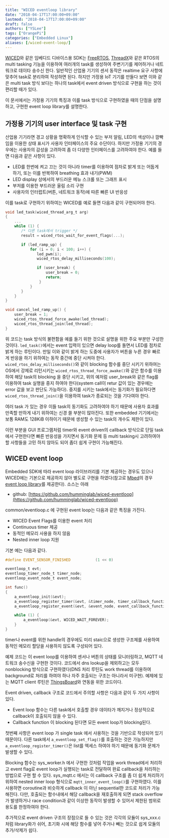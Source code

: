 ```yaml
---
title: "WICED eventloop library"
date: "2018-04-17T17:00:00+09:00"
lastmod: "2018-04-17T17:00:00+09:00"
draft: false
authors: ["YSLee"]
tags: ["OrangePi"]
categories: ["Embedded Linux"]
aliases: [/wiced-event-loop/]
---
```



[WICED](http://www.cypress.com/products/wiced-software)와 같은 임베디드 디바이스용 SDK는 [FreeRTOS](https://freertos.org), [ThreadX](https://rtos.com/solutions/threadx/real-time-operating-system/)와 같은 RTOS의 multi tasking 기능을 이용하여 여러개의 task를 생성하여 주변기기를 제어하거나 네트워크로 데이타 송수신 한다. 일반적인 산업용 기기의 센서 동작은 realtime 요구 사항에 맞추어 task로 분리하여 작성하면 된다. 하지만 가정용 IoT 기기를 만들다 보면 이와 같은 multi task 방식 보다는 하나의 task에서 event driven 방식으로 구현을 하는 것이 편리할 때가 있다.

이 문서에서는 가정용 기기의 특징과 이를 task 방식으로 구현하였을 때의 단점을 설명하고, 구현한 event loop library를 설명한다.

## 가정용 기기의 user interface 및 task 구현

산업용 기기라면 경고 상황을 명확하게 인식할 수 있는 부저 알림, LED의 색상이나 깜빡임을 이용한 상태 표시가 사용자 인터페이스의 주요 수단이다. 하지만 가정용 기기의 경우에는 사용자의 감성을 고려하여 좀 더 다양한 인터페이스를 고려하여야 한다. 예를 들면 다음과 같은 사항이 있다.

- LED를 한번에 켜고 끄는 것이 아니라 timer를 이용하여 점차로 밝게 또는 어둡게 하기, 또는 이를 반복하여 breathing 효과 내기(PWM)
- LED display 상에서의 부드러운 메뉴 스크롤 또는 그래프 표시
- 부저를 이용한 부드러운 울림 소리 구현
- 사용자의 인터럽트(버튼, 네트워크 동작)에 따른 빠른 UI 반응성

이를 task로 구현하기 위하여는 WICED를 예로 들면 다음과 같이 구현되어야 한다.

```c
void led_task(wiced_thread_arg_t arg)
{
    ...
    while (1) {
       /* 다른 task에서 trigger */
       result = wiced_rtos_wait_for_event_flags(...);

       if (led_ramp_up) {
           for (i = 0; i < 100; i++) {
              led_pwm(i);
              wiced_rtos_delay_milliseconds(100);

              if (user_break) {
                  user_break = 0;
                  return;
               }
           }
       }
    }
}

void cancel_led_ramp_up() {
    user_break = 1;
    wiced_rtos_thread_force_awake(led_thread);
    wiced_rtos_thread_join(led_thread);
}
```

위 코드는 task 방식의 불편함을 예를 들기 위한 것으로 설명을 위한 주요 부분만 구성한 것이다. `led_task()`에서는 event 입력이 있으면 delay loop를 돌면서 LED를 점차로 밝게 하는 루틴이다.
만일 이와 같이 밝게 하는 도중에 사용자가 버튼을 누른 경우 빠르게 반응을 하기 위하여는 동작 중간에 중단 시켜야 한다. `wiced_rtos_delay_milliseconds()`와 같이 blocking 함수를 중단 시키기 위하여는 OS에서 강제로 리턴시키는 `wiced_rtos_thread_force_awake()`와 같은 함수를 이용하여 해당 task의 blocking 을 중단 시키고, 위의 예처럼 user_break와 같은 flag를 이용하여 task 실행을 중지 하여야 한다(system call이 retur 값이 있는 경우에는 error 값을 보고 판단도 가능하다). 중지를 시키는 task에서는 동기화가 필요하다면 `wiced_rtos_thread_join()`을 이용하여 task가 종료되는 것을 기다여야 한다.

여러 task 가 있는 경우 이들 task의 동기화도 고려하여야 하기 때문에 사용자 효과를 만족할 만하게 내기 위하여는 신경 쓸 부분이 많아진다. 또한 embedded 기기에서는 보통 RAM도 128KiB 이하이기 때문에 생성할 수 있는 task의 개수도 제한이 있다.

이런 부분을 GUI 프로그램처럼 timer와 event driven의 callback 방식으로 단일 task에서 구현한다면 빠른 반응성을 가지면서 동기화 문제 등 multi tasking시 고려하여야 할 사항들을 고민 하지 않아도 되어 좀더 쉽게 구현이 가능해진다.

## WICED event loop

Embedded SDK에 따라 event loop 라이브러리를 기본 제공하는 경우도 있으나 WICED에는 기본으로 제공하지 않아 별도로 구현을 하였다(참고로 [Mbed](https://www.mbed.com/en/)의 경우 [event loop library](https://os.mbed.com/blog/entry/Simplify-your-code-with-mbed-events/)를 제공한다). 소스는 아래 

* github: [https://github.com/humminglab/wiced-eventloop](https://github.com/humminglab/wiced-eventloop)

common/eventloop.c 에 구현된 event loop는 다음과 같은 특징을 가진다.
- WICED Event Flags를 이용한 event 처리
- Continuous timer 제공
- 동적인 메모리 사용을 하지 않음
- Nested inner loop 지원


기본 예는 다음과 같다.

```c
#define EVENT_SENSOR_FINISHED           (1 << 0)

eventloop_t evt;
eventloop_timer_node_t timer_node;
eventloop_event_node_t event_node;

int func()
{
    a_eventloop_init(&evt);
    a_eventloop_register_timer(&evt, &timer_node, timer_callback_function, 500, 0);
    a_eventloop_register_event(&evt, &event_node, event_callback_function, EVENT_SENSOR_FINISHED, 0);

    while (1) {
        a_eventloop(&evt, WICED_WAIT_FOREVER);
    }
}
```

timer나 event를 위한 handle의 경우에도 미리 staic으로 생성한 구조체를 사용하여 동적인 메모리 할당을 사용하지 않도록 구성되어 있다.

예제 코드는 이 event loop를 이용하여 센서나 버튼의 상태를 모니터링하고, MQTT 네트워크 송수신을 구현한 것이다. 코드에서 dns lookup을 제외하고는 모두 nonblocking 방식으로 구현하였다(DNS 처리 루틴도 work thread를 이용하여 background로 처리를 하여야 하나 자주 호출되는 구조는 아니라서 미구현). 예제에 있는 MQTT client 루틴은 [ThingsBoard](https://thingsboard.io)와 연동을 위한 코드이다.

Event driven, callback 구조로 코드에서 주의할 사항은 다음과 같이 두 가지 사항이 있다.
- Event loop 함수는 다른 task에서 호출할 경우 데이타가 깨지거나 정상적으로 callback이 호출되지 않을 수 있다.
- Callback function 이 blocking 된다면 모든 event loop가 blocking된다.

첫번째 사항은 event loop 가 single task 에서 사용하는 것을 기반으로 작성되어 있기 때문이다. 다른 task에서 `a_eventloop_set_flag()`를 호출하는 것은 가능하지만 `a_eventloop_register_timer()`은 list를 엑세스 하여야 하기 때문에 동기화 문제가 발생할 수 있다.

Blocking 함수는 sys_worker.h 에서 구현한 것처럼 작업을 work thread에서 처리하고 event flag로 event loop가 실행되는 task로 전달하여 완료 callback을 처리하는 방법으로 구현 할 수 있다.
sys_mqtt.c 에서는 이 callback 구조를 좀 더 쉽게 처리하기 위하여 nested inner loop 형식으로 `mqtt_inner_event_loop()`를 구현하였다. 이를 사용하면 coroutine과 비슷하게 callback 이 아닌 sequential한 코드로 처리가 가능해진다. 다만, 호출되는 함수내에서 해당 callback을 재호출하게 되면 stack overflow 가 발생하거나 race condition과 같이 이상한 동작이 발생할 수 있어서 제한된 범위로 용도를 한정하여야 한다.

추가적으로 event driven 구조의 장점으로 들 수 있는 것은 각각의 모듈이 sys_xxx.c 처럼 library화가 쉬어, 초기화 시에 해당 함수를 넣어 주거나 빼는 것으로 쉽게 모듈의 추가/삭제가 쉽다.